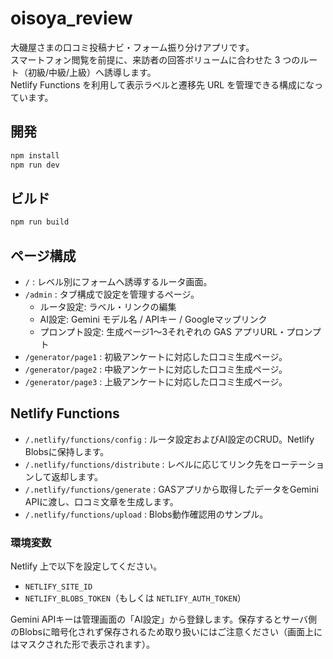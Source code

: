 # oisoya_review

大磯屋さまの口コミ投稿ナビ・フォーム振り分けアプリです。  
スマートフォン閲覧を前提に、来訪者の回答ボリュームに合わせた 3 つのルート（初級/中級/上級）へ誘導します。  
Netlify Functions を利用して表示ラベルと遷移先 URL を管理できる構成になっています。

## 開発

```bash
npm install
npm run dev
```

## ビルド

```bash
npm run build
```

## ページ構成

- `/` : レベル別にフォームへ誘導するルータ画面。
- `/admin` : タブ構成で設定を管理するページ。
  - ルータ設定: ラベル・リンクの編集
  - AI設定: Gemini モデル名 / APIキー / Googleマップリンク
  - プロンプト設定: 生成ページ1〜3それぞれの GAS アプリURL・プロンプト
- `/generator/page1` : 初級アンケートに対応した口コミ生成ページ。
- `/generator/page2` : 中級アンケートに対応した口コミ生成ページ。
- `/generator/page3` : 上級アンケートに対応した口コミ生成ページ。

## Netlify Functions

- `/.netlify/functions/config` : ルータ設定およびAI設定のCRUD。Netlify Blobsに保持します。
- `/.netlify/functions/distribute` : レベルに応じてリンク先をローテーションして返却します。
- `/.netlify/functions/generate` : GASアプリから取得したデータをGemini APIに渡し、口コミ文章を生成します。
- `/.netlify/functions/upload` : Blobs動作確認用のサンプル。

### 環境変数

Netlify 上で以下を設定してください。

- `NETLIFY_SITE_ID`
- `NETLIFY_BLOBS_TOKEN`（もしくは `NETLIFY_AUTH_TOKEN`）

Gemini APIキーは管理画面の「AI設定」から登録します。保存するとサーバ側のBlobsに暗号化されず保存されるため取り扱いにはご注意ください（画面上にはマスクされた形で表示されます）。
